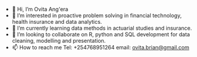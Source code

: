 - 👋 Hi, I’m Ovita Ang'era
- 👀 I’m interested in proactive problem solving in financial technology, health insurance and data analytics.
- 🌱 I’m currently learning data methods in actuarial studies and insurance.
- 💞️ I’m looking to collaborate on R, python and SQL development for data cleaning, modelling and presentation.
- 📫 How to reach me Tel: +254768951264 email: ovita.brian@gmail.com

<!---
ovita-angera/ovita-angera is a ✨ special ✨ repository because its `README.md` (this file) appears on your GitHub profile.
You can click the Preview link to take a look at your changes.
--->
